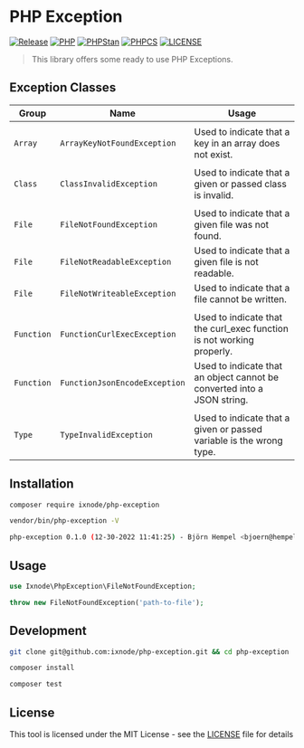 # PHP Exception

[![Release](https://img.shields.io/github/v/release/ixnode/php-exception)](https://github.com/ixnode/php-exception/releases)
[![PHP](https://img.shields.io/badge/PHP-^8.0-777bb3.svg?logo=php&logoColor=white&labelColor=555555&style=flat)](https://www.php.net/supported-versions.php)
[![PHPStan](https://img.shields.io/badge/PHPStan-Level%20Max-brightgreen.svg?style=flat)](https://phpstan.org/user-guide/rule-levels)
[![PHPCS](https://img.shields.io/badge/PHPCS-PSR12-brightgreen.svg?style=flat)](https://www.php-fig.org/psr/psr-12/)
[![LICENSE](https://img.shields.io/github/license/ixnode/php-exception)](https://github.com/ixnode/php-exception/blob/master/LICENSE)

> This library offers some ready to use PHP Exceptions.

## Exception Classes

| Group      | Name                          | Usage                                                                   |
|------------|-------------------------------|-------------------------------------------------------------------------|
|            |                               |                                                                         |
| `Array`    | `ArrayKeyNotFoundException`   | Used to indicate that a key in an array does not exist.                 |
|            |                               |                                                                         |
| `Class`    | `ClassInvalidException`       | Used to indicate that a given or passed class is invalid.               |
|            |                               |                                                                         |
| `File`     | `FileNotFoundException`       | Used to indicate that a given file was not found.                       |
| `File`     | `FileNotReadableException`    | Used to indicate that a given file is not readable.                     |
| `File`     | `FileNotWriteableException`   | Used to indicate that a file cannot be written.                         |
|            |                               |                                                                         |
| `Function` | `FunctionCurlExecException`   | Used to indicate that the curl_exec function is not working properly.   |
| `Function` | `FunctionJsonEncodeException` | Used to indicate that an object cannot be converted into a JSON string. |
|            |                               |                                                                         |
| `Type`     | `TypeInvalidException`        | Used to indicate that a given or passed variable is the wrong type.     |

## Installation

```bash
composer require ixnode/php-exception
```

```bash
vendor/bin/php-exception -V
```

```bash
php-exception 0.1.0 (12-30-2022 11:41:25) - Björn Hempel <bjoern@hempel.li>
```

## Usage

```php
use Ixnode\PhpException\FileNotFoundException;
```

```php
throw new FileNotFoundException('path-to-file');
```

## Development

```bash
git clone git@github.com:ixnode/php-exception.git && cd php-exception
```

```bash
composer install
```

```bash
composer test
```

## License

This tool is licensed under the MIT License - see the [LICENSE](/LICENSE) file for details